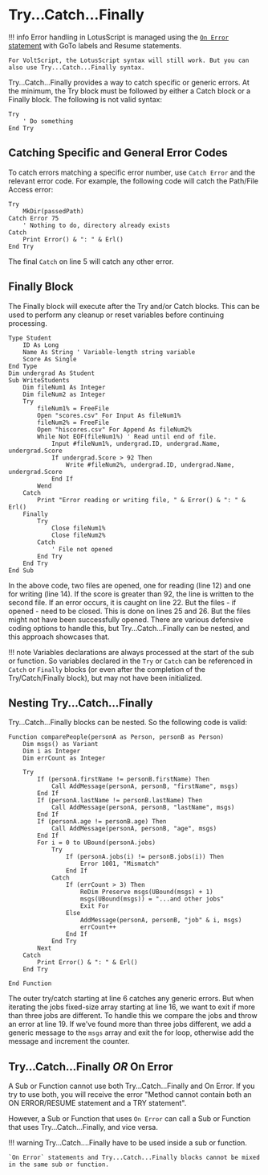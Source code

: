 # Try...Catch...Finally

!!! info
    Error handling in LotusScript is managed using the [`On Error` statement](https://help.hcltechsw.com/dom_designer/12.0.2/basic/LSAZ_MANAGING_THE_ERROR_NUMBER_AND_MESSAGE_THE_ERR_AND_ERROR_STATEMENTS.html#LSAZ_MANAGING_THE_ERROR_NUMBER_AND_MESSAGE_THE_ERR_AND_ERROR_STATEMENTS__LSAZ_DEFINING_ERRORS_AND_ERROR_NUMBERS) with GoTo labels and Resume statements.

    For VoltScript, the LotusScript syntax will still work. But you can also use Try...Catch...Finally syntax.

Try...Catch...Finally provides a way to catch specific or generic errors. At the minimum, the Try block must be followed by either a Catch block or a Finally block. The following is not valid syntax:

``` voltscript
Try
    ' Do something
End Try
```

## Catching Specific and General Error Codes

To catch errors matching a specific error number, use `Catch Error` and the relevant error code. For example, the following code will catch the Path/File Access error:

``` voltscript linenums="1"
Try
    MkDir(passedPath)
Catch Error 75
    ' Nothing to do, directory already exists
Catch
    Print Error() & ": " & Erl()
End Try
```

The final `Catch` on line 5 will catch any other error.

## Finally Block

The Finally block will execute after the Try and/or Catch blocks. This can be used to perform any cleanup or reset variables before continuing processing.

``` voltscript linenums="1"
Type Student
    ID As Long
    Name As String ' Variable-length string variable
    Score As Single
End Type
Dim undergrad As Student
Sub WriteStudents
    Dim fileNum1 As Integer
    Dim fileNum2 as Integer
    Try
        fileNum1% = FreeFile
        Open "scores.csv" For Input As fileNum1%
        fileNum2% = FreeFile
        Open "hiscores.csv" For Append As fileNum2%
        While Not EOF(fileNum1%) ' Read until end of file.
            Input #fileNum1%, undergrad.ID, undergrad.Name, undergrad.Score
            If undergrad.Score > 92 Then
                Write #fileNum2%, undergrad.ID, undergrad.Name, undergrad.Score
            End If
        Wend
    Catch
        Print "Error reading or writing file, " & Error() & ": " & Erl()
    Finally
        Try
            Close fileNum1%
            Close fileNum2%
        Catch
            ' File not opened
        End Try
    End Try
End Sub
```

In the above code, two files are opened, one for reading (line 12) and one for writing (line 14). If the score is greater than 92, the line is written to the second file. If an error occurs, it is caught on line 22. But the files - if opened - need to be closed. This is done on lines 25 and 26. But the files might not have been successfully opened. There are various defensive coding options to handle this, but Try...Catch...Finally can be nested, and this approach showcases that.

!!! note
    Variables declarations are always processed at the start of the sub or function. So variables declared in the `Try` or `Catch` can be referenced in `Catch` or `Finally` blocks (or even after the completion of the Try/Catch/Finally block), but may not have been initialized.

## Nesting Try...Catch...Finally

Try...Catch...Finally blocks can be nested. So the following code is valid:

``` voltscript linenums="1"
Function comparePeople(personA as Person, personB as Person)
    Dim msgs() as Variant
    Dim i as Integer
    Dim errCount as Integer

    Try
        If (personA.firstName != personB.firstName) Then
            Call AddMessage(personA, personB, "firstName", msgs)
        End If
        If (personA.lastName != personB.lastName) Then
            Call AddMessage(personA, personB, "lastName", msgs)
        End If
        If (personA.age != personB.age) Then
            Call AddMessage(personA, personB, "age", msgs)
        End If
        For i = 0 to UBound(personA.jobs)
            Try
                If (personA.jobs(i) != personB.jobs(i)) Then
                    Error 1001, "Mismatch"
                End If
            Catch
                If (errCount > 3) Then
                    ReDim Preserve msgs(UBound(msgs) + 1)
                    msgs(UBound(msgs)) = "...and other jobs"
                    Exit For
                Else
                    AddMessage(personA, personB, "job" & i, msgs)
                    errCount++
                End If
            End Try
        Next
    Catch
        Print Error() & ": " & Erl()
    End Try

End Function
```

The outer try/catch starting at line 6 catches any generic errors. But when iterating the jobs fixed-size array starting at line 16, we want to exit if more than three jobs are different. To handle this we compare the jobs and throw an error at line 19. If we've found more than three jobs different, we add a generic message to the `msgs` array and exit the for loop, otherwise add the message and increment the counter.

## Try...Catch...Finally _OR_ On Error

A Sub or Function cannot use both Try...Catch...Finally and On Error. If you try to use both, you will receive the error "Method cannot contain both an ON ERROR/RESUME statement and a TRY statement".

However, a Sub or Function that uses `On Error` can call a Sub or Function that uses Try...Catch...Finally, and vice versa.

!!! warning
    Try...Catch....Finally have to be used inside a sub or function.

    `On Error` statements and Try...Catch...Finally blocks cannot be mixed in the same sub or function.